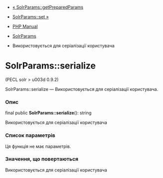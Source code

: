 - [« SolrParams::getPreparedParams](solrparams.getpreparedparams.md)
- [SolrParams::set »](solrparams.set.md)

- [PHP Manual](index.md)
- [SolrParams](class.solrparams.md)
- Використовується для серіалізації користувача

# SolrParams::serialize

(PECL solr \> u003d 0.9.2)

SolrParams::serialize — Використовується для серіалізації користувача.

### Опис

final public **SolrParams::serialize**(): string

Використовується для серіалізації користувача

### Список параметрів

Ця функція не має параметрів.

### Значення, що повертаються

Використовується для серіалізації користувача
